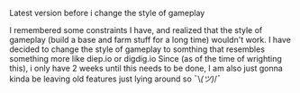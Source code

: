 Latest version before i change the style of gameplay

I remembered some constraints I have, and realized that the style of gameplay (build a base and farm stuff for a long time) wouldn't work. I have decided to change the style of gameplay to somthing that resembles something more like diep.io or digdig.io
Since (as of the time of wrighting this), i only have 2 weeks until this needs to be done, I am also just gonna kinda be leaving old features just lying around so  ¯\\_(ツ)_/¯
